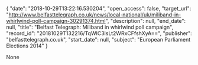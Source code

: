{
  "date": "2018-10-29T13:22:16.530204", 
  "open_access": false, 
  "target_url": "http://www.belfasttelegraph.co.uk/news/local-national/uk/miliband-in-whirlwind-poll-campaign-30291374.html", 
  "description": null, 
  "end_date": null, 
  "title": "Belfast Telegraph: Miliband in whirlwind poll campaign", 
  "record_id": "20181029T132216/TqWIC3lsLt2WRxCFfshXyA==", 
  "publisher": "belfasttelegraph.co.uk", 
  "start_date": null, 
  "subject": "European Parliament Elections 2014"
}

None